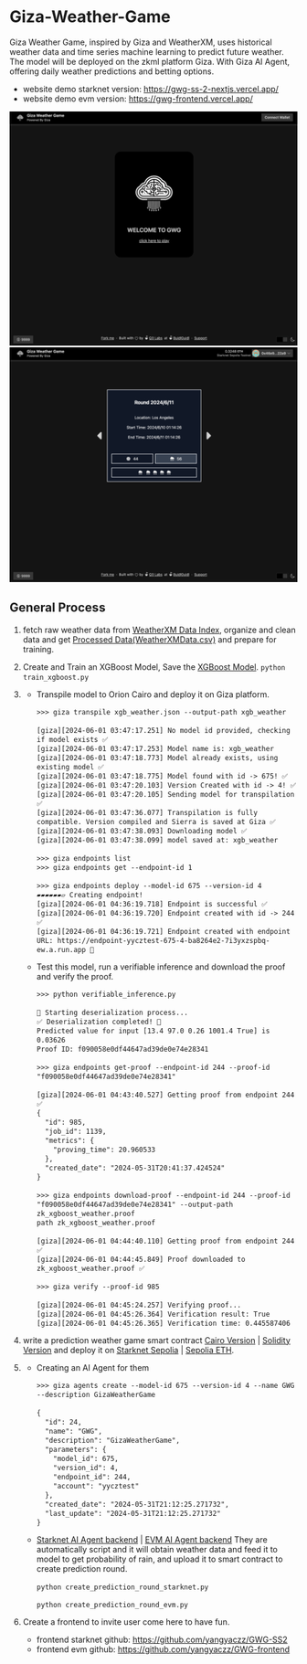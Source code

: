 # Giza-Weather-Game
Giza Weather Game, inspired by Giza and WeatherXM, uses historical weather data and time series machine learning to predict future weather. The model will be deployed on the zkml platform Giza. With Giza AI Agent, offering daily weather predictions and betting options.

- website demo starknet version: <https://gwg-ss-2-nextjs.vercel.app/>
- website demo evm version: <https://gwg-frontend.vercel.app/>

![tab1](./presentation/1.png)
![tab1](./presentation/2.png)



## General Process
1. fetch raw weather data from [WeatherXM Data Index](https://index.weatherxm.network/), organize and clean data and get [Processed Data(WeatherXMData.csv)](WeatherXMData.csv) and prepare for training.

2. Create and Train an XGBoost Model, Save the [XGBoost Model](train_xgboost.py).  `python train_xgboost.py`

3. - Transpile model to Orion Cairo and deploy it on Giza platform.

      ```
      >>> giza transpile xgb_weather.json --output-path xgb_weather

      [giza][2024-06-01 03:47:17.251] No model id provided, checking if model exists ✅ 
      [giza][2024-06-01 03:47:17.253] Model name is: xgb_weather
      [giza][2024-06-01 03:47:18.773] Model already exists, using existing model ✅ 
      [giza][2024-06-01 03:47:18.775] Model found with id -> 675! ✅
      [giza][2024-06-01 03:47:20.103] Version Created with id -> 4! ✅
      [giza][2024-06-01 03:47:20.105] Sending model for transpilation ✅ 
      [giza][2024-06-01 03:47:36.077] Transpilation is fully compatible. Version compiled and Sierra is saved at Giza ✅
      [giza][2024-06-01 03:47:38.093] Downloading model ✅
      [giza][2024-06-01 03:47:38.099] model saved at: xgb_weather

      >>> giza endpoints list
      >>> giza endpoints get --endpoint-id 1

      >>> giza endpoints deploy --model-id 675 --version-id 4
      ▰▰▰▰▰▰▱ Creating endpoint!
      [giza][2024-06-01 04:36:19.718] Endpoint is successful ✅
      [giza][2024-06-01 04:36:19.720] Endpoint created with id -> 244 ✅
      [giza][2024-06-01 04:36:19.721] Endpoint created with endpoint URL: https://endpoint-yycztest-675-4-ba8264e2-7i3yxzspbq-ew.a.run.app 🎉

      ```

    - Test this model, run a verifiable inference and download the proof and verify the proof.


      ```
      >>> python verifiable_inference.py   

      🚀 Starting deserialization process...
      ✅ Deserialization completed! 🎉
      Predicted value for input [13.4 97.0 0.26 1001.4 True] is 0.03626
      Proof ID: f090058e0df44647ad39de0e74e28341

      >>> giza endpoints get-proof --endpoint-id 244 --proof-id "f090058e0df44647ad39de0e74e28341"

      [giza][2024-06-01 04:43:40.527] Getting proof from endpoint 244 ✅ 
      {
        "id": 985,
        "job_id": 1139,
        "metrics": {
          "proving_time": 20.960533
        },
        "created_date": "2024-05-31T20:41:37.424524"
      }

      >>> giza endpoints download-proof --endpoint-id 244 --proof-id "f090058e0df44647ad39de0e74e28341" --output-path zk_xgboost_weather.proof
      path zk_xgboost_weather.proof

      [giza][2024-06-01 04:44:40.110] Getting proof from endpoint 244 ✅ 
      [giza][2024-06-01 04:44:45.849] Proof downloaded to zk_xgboost_weather.proof ✅ 

      >>> giza verify --proof-id 985

      [giza][2024-06-01 04:45:24.257] Verifying proof...
      [giza][2024-06-01 04:45:26.364] Verification result: True
      [giza][2024-06-01 04:45:26.365] Verification time: 0.445587406
      ```


4. write a prediction weather game smart contract [Cairo Version](https://github.com/yangyaczz/GWG-SS2/blob/main/packages/snfoundry/contracts/src/GizaWeatherGame.cairo) | [Solidity Version](./contracts/src/GizaWeatherGame.sol) and deploy it on [Starknet Sepolia](https://sepolia.voyager.online/contract/0x02080d031fe3e46b4b4d3b7236e62021ec9d4adea303ce741141a79874e0ac03#accountCalls) | [Sepolia ETH](https://sepolia.etherscan.io/address/0x7ef2cfc86513ec79b8c8de742a0991be2798a8e9).

5. 
    - Creating an AI Agent for them
      ```
      >>> giza agents create --model-id 675 --version-id 4 --name GWG --description GizaWeatherGame

      {
        "id": 24,
        "name": "GWG",
        "description": "GizaWeatherGame",
        "parameters": {
          "model_id": 675,
          "version_id": 4,
          "endpoint_id": 244,
          "account": "yycztest"
        },
        "created_date": "2024-05-31T21:12:25.271732",
        "last_update": "2024-05-31T21:12:25.271732"
      }
      ```

    - [Starknet AI Agent backend](create_prediction_round_starknet.py) | [EVM AI Agent backend](create_prediction_round_evm.py) They are automatically script and it will obtain weather data and feed it to model to get probability of rain, and upload it to smart contract to create prediction round.

      `python create_prediction_round_starknet.py`


      `python create_prediction_round_evm.py`


6. Create a frontend to invite user come here to have fun.

    - frontend starknet github: <https://github.com/yangyaczz/GWG-SS2>
    - frontend evm github: <https://github.com/yangyaczz/GWG-frontend>